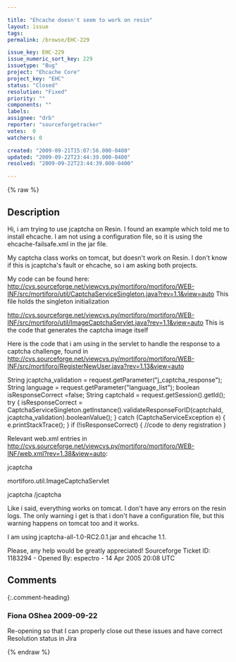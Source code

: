 ```yaml
---

title: "Ehcache doesn't seem to work on resin"
layout: issue
tags: 
permalink: /browse/EHC-229

issue_key: EHC-229
issue_numeric_sort_key: 229
issuetype: "Bug"
project: "Ehcache Core"
project_key: "EHC"
status: "Closed"
resolution: "Fixed"
priority: ""
components: ""
labels: 
assignee: "drb"
reporter: "sourceforgetracker"
votes:  0
watchers: 0

created: "2009-09-21T15:07:56.000-0400"
updated: "2009-09-22T23:44:39.000-0400"
resolved: "2009-09-22T23:44:39.000-0400"

---
```




{% raw %}



## Description

<div markdown="1" class="description">

Hi, i am trying to use jcaptcha on Resin. I found an
example which told me to install ehcache. I am not
using a configuration file, so it is using the
ehcache-failsafe.xml in the jar file.

My captcha class works on tomcat, but doesn't work on
Resin. I don't know if this is jcaptcha's fault or
ehcache, so i am asking both projects.

My code can be found here:
http://cvs.sourceforge.net/viewcvs.py/mortiforo/mortiforo/WEB-INF/src/mortiforo/util/CaptchaServiceSingleton.java?rev=1.1&view=auto
This file holds the singleton initialization

http://cvs.sourceforge.net/viewcvs.py/mortiforo/mortiforo/WEB-INF/src/mortiforo/util/ImageCaptchaServlet.java?rev=1.1&view=auto
This is the code that generates the captcha image itself

Here is the code that i am using in the servlet to
handle the response to a captcha challenge, found in
http://cvs.sourceforge.net/viewcvs.py/mortiforo/mortiforo/WEB-INF/src/mortiforo/RegisterNewUser.java?rev=1.13&view=auto

String jcaptcha\_validation =
request.getParameter("j\_captcha\_response");
        String language =
request.getParameter("language\_list");
        boolean isResponseCorrect =false;
        String captchaId = request.getSession().getId();
        try {
             isResponseCorrect =
CaptchaServiceSingleton.getInstance().validateResponseForID(captchaId,
                     jcaptcha_validation).booleanValue();
         } catch (CaptchaServiceException e) {
              e.printStackTrace(); 
        }
         if (!isResponseCorrect) {
             //code to deny registration
         }

Relevant web.xml entries in
http://cvs.sourceforge.net/viewcvs.py/mortiforo/mortiforo/WEB-INF/web.xml?rev=1.38&view=auto:

 <servlet>
        <servlet-name>jcaptcha</servlet-name>
       
<servlet-class>mortiforo.util.ImageCaptchaServlet</servlet-class>
    </servlet>

 <servlet-mapping>
        <servlet-name>jcaptcha</servlet-name>
        <url-pattern>/jcaptcha</url-pattern>
    </servlet-mapping>

Like i said, everything works on tomcat. I don't have
any errors on the resin logs. The only warning i get is
that i don't have a configuration file, but this
warning happens on tomcat too and it works. 

I am using jcaptcha-all-1.0-RC2.0.1.jar and ehcache 1.1.

Please, any help would be greatly appreciated!
Sourceforge Ticket ID: 1183294 - Opened By: espectro - 14 Apr 2005 20:08 UTC

</div>

## Comments


{:.comment-heading}
### **Fiona OShea** <span class="date">2009-09-22</span>

<div markdown="1" class="comment">

Re-opening so that I can properly close out these issues and have correct Resolution status in Jira

</div>



{% endraw %}
